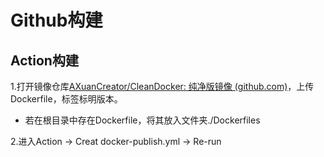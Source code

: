 # Github构建

## Action构建

1.打开镜像仓库[AXuanCreator/CleanDocker: 纯净版镜像 (github.com)](https://github.com/AXuanCreator/CleanDocker)，上传Dockerfile，标签标明版本。

* 若在根目录中存在Dockerfile，将其放入文件夹./Dockerfiles

2.进入Action -> Creat docker-publish.yml -> Re-run



